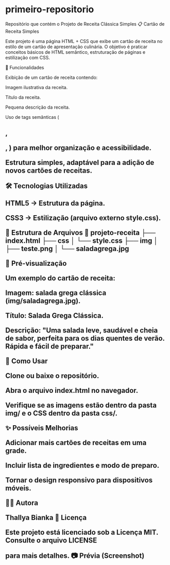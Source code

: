 # primeiro-repositorio
Repositório que contém o Projeto de Receita Clássica Simples
📋 Cartão de Receita Simples

Este projeto é uma página HTML + CSS que exibe um cartão de receita no estilo de um cartão de apresentação culinária. O objetivo é praticar conceitos básicos de HTML semântico, estruturação de páginas e estilização com CSS.

🚀 Funcionalidades

Exibição de um cartão de receita contendo:

Imagem ilustrativa da receita.

Título da receita.

Pequena descrição da receita.

Uso de tags semânticas (<h2>, <p>, <img>) para melhor organização e acessibilidade.

Estrutura simples, adaptável para a adição de novos cartões de receitas.

🛠️ Tecnologias Utilizadas

HTML5 → Estrutura da página.

CSS3 → Estilização (arquivo externo style.css).

📂 Estrutura de Arquivos
📁 projeto-receita
├── index.html
├── css
│   └── style.css
├── img
│   ├── teste.png
│   └── saladagrega.jpg

📸 Pré-visualização

Um exemplo do cartão de receita:

Imagem: salada grega clássica (img/saladagrega.jpg).

Título: Salada Grega Clássica.

Descrição: "Uma salada leve, saudável e cheia de sabor, perfeita para os dias quentes de verão. Rápida e fácil de preparar."

📖 Como Usar

Clone ou baixe o repositório.

Abra o arquivo index.html no navegador.

Verifique se as imagens estão dentro da pasta img/ e o CSS dentro da pasta css/.

✨ Possíveis Melhorias

Adicionar mais cartões de receitas em uma grade.

Incluir lista de ingredientes e modo de preparo.

Tornar o design responsivo para dispositivos móveis.

👩‍💻 Autora

Thallya Bianka
📄 Licença

Este projeto está licenciado sob a Licença MIT. Consulte o arquivo LICENSE

para mais detalhes.
📷 Prévia (Screenshot)
